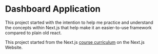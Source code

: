 # Dashboard Application

This project started with the intention to help me practice and understand the concepts within Next.js that help make it an easier-to-use framework compared to plain old react.

This project started from the Next.js [course curriculum](https://nextjs.org/learn) on the Next.js Website.
